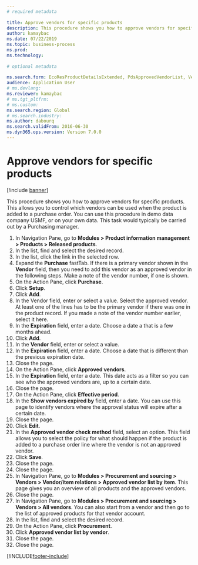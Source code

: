 ```yaml
--- 
# required metadata 
 
title: Approve vendors for specific products
description: This procedure shows you how to approve vendors for specific products. 
author: kamaybac
ms.date: 07/22/2019
ms.topic: business-process 
ms.prod:  
ms.technology:  
 
# optional metadata 
 
ms.search.form: EcoResProductDetailsExtended, PdsApprovedVendorList, VendTable   
audience: Application User 
# ms.devlang:  
ms.reviewer: kamaybac
# ms.tgt_pltfrm:  
# ms.custom:  
ms.search.region: Global
# ms.search.industry: 
ms.author: dabourq
ms.search.validFrom: 2016-06-30 
ms.dyn365.ops.version: Version 7.0.0 
---
```

# Approve vendors for specific products

[!include [banner](../../includes/banner.md)]

This procedure shows you how to approve vendors for specific products. This allows you to control which vendors can be used when the product is added to a purchase order. You can use this procedure in demo data company USMF, or on your own data. This task would typically be carried out by a Purchasing manager.

1. In Navigation Pane, go to **Modules > Product information management > Products > Released products**.
2. In the list, find and select the desired record.
3. In the list, click the link in the selected row.
4. Expand the **Purchase** fastTab. If there is a primary vendor shown in the **Vendor** field, then you need to add this vendor as an approved vendor in the following steps. Make a note of the vendor number, if one is shown.  
5. On the Action Pane, click **Purchase**.
6. Click **Setup**.
7. Click **Add**.
8. In the Vendor field, enter or select a value. Select the approved vendor. At least one of the lines has to be the primary vendor if there was one in the product record. If you made a note of the vendor number earlier, select it here.  
9. In the **Expiration** field, enter a date. Choose a date a that is a few months ahead.  
10. Click **Add**.
11. In the **Vendor** field, enter or select a value.
12. In the **Expiration** field, enter a date. Choose a date that is different than the previous expiration date.  
13. Close the page.
14. On the Action Pane, click **Approved vendors**.
15. In the **Expiration** field, enter a date. This date acts as a filter so you can see who the approved vendors are, up to a certain date.  
16. Close the page.
17. On the Action Pane, click **Effective period**.
18. In the **Show vendors expired by** field, enter a date. You can use this page to identify vendors where the approval status will expire after a certain date.  
19. Close the page.
20. Click **Edit**.
21. In the **Approved vendor check method** field, select an option. This field allows you to select the policy for what should happen if the product is added to a purchase order line where the vendor is not an approved vendor.  
22. Click **Save**.
23. Close the page.
24. Close the page.
25. In Navigation Pane, go to **Modules > Procurement and sourcing > Vendors > Vendor/item relations > Approved vendor list by item**. This page gives you an overview of all products and the approved vendors.  
26. Close the page.
27. In Navigation Pane, go to **Modules > Procurement and sourcing > Vendors > All vendors**. You can also start from a vendor and then go to the list of approved products for that vendor account.  
28. In the list, find and select the desired record.
29. On the Action Pane, click **Procurement**.
30. Click **Approved vendor list by vendor**.
31. Close the page.
32. Close the page.



[!INCLUDE[footer-include](../../../includes/footer-banner.md)]